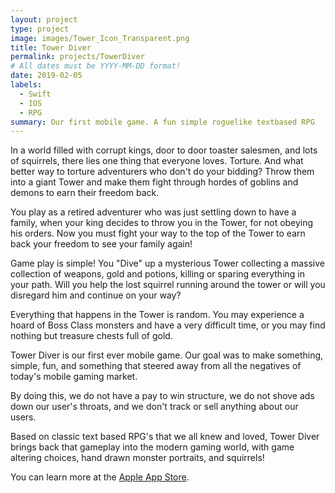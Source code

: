 ```yaml
---
layout: project
type: project
image: images/Tower_Icon_Transparent.png
title: Tower Diver
permalink: projects/TowerDiver
# All dates must be YYYY-MM-DD format!
date: 2019-02-05
labels:
  - Swift
  - IOS
  - RPG
summary: Our first mobile game. A fun simple roguelike textbased RPG
---
```


In a world filled with corrupt kings, door to door toaster salesmen, and lots of squirrels, there lies one thing that everyone loves. Torture. And what better way to torture adventurers who don't do your bidding? Throw them into a giant Tower and make them fight through hordes of goblins and demons to earn their freedom back.

You play as a retired adventurer who was just settling down to have a family, when your king decides to throw you in the Tower, for not obeying his orders. Now you must fight your way to the top of the Tower to earn back your freedom to see your family again!

Game play is simple! You "Dive" up a mysterious Tower collecting a massive collection of weapons, gold and potions, killing or sparing everything in your path. Will you help the lost squirrel running around the tower or will you disregard him and continue on your way?

Everything that happens in the Tower is random. You may experience a hoard of Boss Class monsters and have a very difficult time, or you may find nothing but treasure chests full of gold.

Tower Diver is our first ever mobile game. Our goal was to make something, simple, fun, and something that steered away from all the negatives of today's mobile gaming market.

By doing this, we do not have a pay to win structure, we do not shove ads down our user's throats, and we don't track or sell anything about our users.

Based on classic text based RPG's that we all knew and loved, Tower Diver brings back that gameplay into the modern gaming world, with game altering choices, hand drawn monster portraits, and squirrels!

You can learn more at the [Apple App Store](https://itunes.apple.com/us/app/tower-diver/id1448525040?mt=8).




